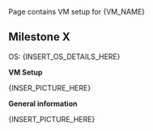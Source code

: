 Page contains VM setup for {VM_NAME}

## Milestone X

OS: {INSERT_OS_DETAILS_HERE}

**VM Setup**

{INSER_PICTURE_HERE}

**General information**

{INSERT_PICTURE_HERE}
